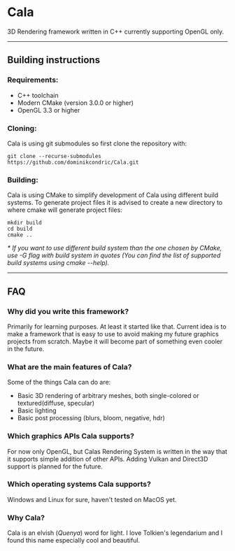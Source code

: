 # Cala
3D Rendering framework written in C++ currently supporting OpenGL only.

---

## Building instructions
### Requirements:
* C++ toolchain
* Modern CMake (version 3.0.0 or higher)
* OpenGL 3.3 or higher

### Cloning:
Cala is using git submodules so first clone the repository with:

```
git clone --recurse-submodules https://github.com/dominikcondric/Cala.git
```

### Building:
Cala is using CMake to simplify development of Cala using different build systems. To generate project files it is advised to create a new directory to where cmake will generate project files:
```
mkdir build
cd build
cmake ..
```

*\* If you want to use different build system than the one chosen by CMake, use -G flag with build system in quotes (You can find the list of supported build systems using cmake --help).*

---

## FAQ
### Why did you write this framework?
Primarily for learning purposes. At least it started like that. Current idea is to make a framework that is easy to use to avoid making my future graphics projects from scratch. Maybe it will become part of something even cooler in the future.

### What are the main features of Cala?
Some of the things Cala can do are:
* Basic 3D rendering of arbitrary meshes, both single-colored or textured(diffuse, specular)
* Basic lighting
* Basic post processing (blurs, bloom, negative, hdr)

### Which graphics APIs Cala supports?
For now only OpenGL, but Calas Rendering System is written in the way that it supports simple addition of other APIs. Adding Vulkan and Direct3D support is planned for the future.

### Which operating systems Cala supports?
Windows and Linux for sure, haven't tested on MacOS yet.

### Why Cala?
Cala is an elvish (*Quenya*) word for light. I love Tolkien's legendarium and I found this name especially cool and beautiful. 
